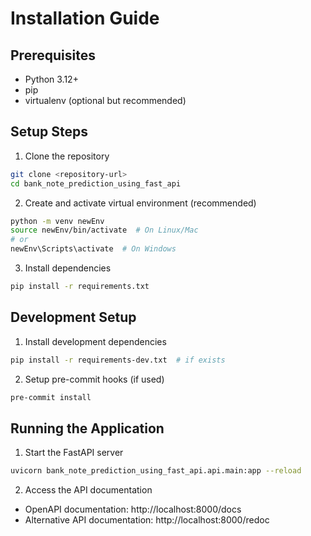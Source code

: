 # Installation Guide

## Prerequisites
- Python 3.12+
- pip
- virtualenv (optional but recommended)

## Setup Steps

1. Clone the repository
```bash
git clone <repository-url>
cd bank_note_prediction_using_fast_api
```

2. Create and activate virtual environment (recommended)
```bash
python -m venv newEnv
source newEnv/bin/activate  # On Linux/Mac
# or
newEnv\Scripts\activate  # On Windows
```

3. Install dependencies
```bash
pip install -r requirements.txt
```

## Development Setup

1. Install development dependencies
```bash
pip install -r requirements-dev.txt  # if exists
```

2. Setup pre-commit hooks (if used)
```bash
pre-commit install
```

## Running the Application

1. Start the FastAPI server
```bash
uvicorn bank_note_prediction_using_fast_api.api.main:app --reload
```

2. Access the API documentation
- OpenAPI documentation: http://localhost:8000/docs
- Alternative API documentation: http://localhost:8000/redoc
